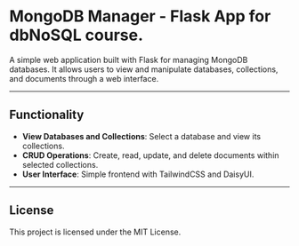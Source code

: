 # MongoDB Manager - Flask App for dbNoSQL course.

A simple web application built with Flask for managing MongoDB databases. It allows users to view and manipulate databases, collections, and documents through a web interface.

---

## Functionality

- **View Databases and Collections**: Select a database and view its collections.
- **CRUD Operations**: Create, read, update, and delete documents within selected collections.
- **User Interface**: Simple frontend with TailwindCSS and DaisyUI.

---
## License

This project is licensed under the MIT License.
